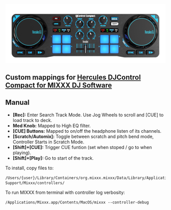 ![Hercules DJControl Compact](./hercules-djcontrol-compact_top.jpg)

## Custom mappings for [Hercules DJControl Compact for MIXXX DJ Software](https://github.com/mixxxdj/mixxx)


## Manual

- **[Rec]:** Enter Search Track Mode. Use Jog Wheels to scroll and [CUE] to load track to deck.
- **Med Knob:** Mapped to High EQ filter.
- **[CUE] Buttons:** Mapped to on/off the headphone listen of its channels.
- **[Scratch/Automix]:** Toggle between scratch and pitch bend mode, Controller Starts in Scratch Mode.
- **[Shift]+[CUE]:** Trigger CUE funtion (set when stoped / go to when playing).
- **[Shift]+[Play]:** Go to start of the track.


To install, copy files to:
```
/Users/{user}/Library/Containers/org.mixxx.mixxx/Data/Library/Application Support/Mixxx/controllers/
```

To run MIXXX from terminal with controller log verbosity:

```
/Applications/Mixxx.app/Contents/MacOS/mixxx --controller-debug
```
